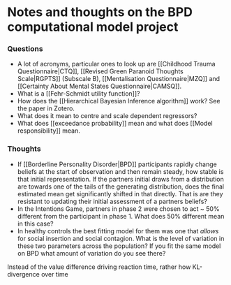 # Notes and thoughts on the BPD computational model project

### Questions
- A lot of acronyms, particular ones to look up are [[Childhood Trauma Questionnaire|CTQ]], [[Revised Green Paranoid Thoughts Scale|RGPTS]] (Subscale B), [[Mentalisation Questionnaire|MZQ]] and [[Certainty About Mental States Questionnaire|CAMSQ]].
- What is a [[Fehr-Schmidt utility function]]?
- How does the [[Hierarchical Bayesian Inference algorithm]] work? See the paper in Zotero.
- What does it mean to centre and scale dependent regressors?
- What does [[exceedance probability]] mean and what does [[Model responsibility]] mean.

### Thoughts

- If [[Borderline Personality Disorder|BPD]] participants rapidly change beliefs at the start of observation and then remain steady, how stable is that initial representation. If the partners initial draws from a distribution are towards one of the tails of the generating distribution, does the final estimated mean get significantly shifted in that directly. That is are they resistant to updating their initial assessment of a partners beliefs?
- In the Intentions Game, partners in phase 2 were chosen to act ~ 50% different from the participant in phase 1. What does 50% different mean in this case?
- In healthy controls the best fitting model for them was one that _allows_ for social insertion and social contagion. What is the level of variation in these two parameters across the population? If you fit the same model on BPD what amount of variation do you see there?

Instead of the value difference driving reaction time, rather how KL-divergence over time 